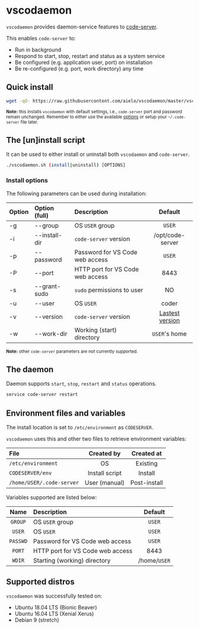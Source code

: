 # vscodaemon
`vscodaemon` provides daemon-service features to [code-server](https://github.com/cdr/code-server).

This enables `code-server` to:
- Run in background
- Respond to start, stop, restart and status as a system service
- Be configured (e.g. application user, port) on installation
- Be re-configured (e.g. port, work directory) any time

## Quick install
```sh
wget -qO- https://raw.githubusercontent.com/aielo/vscodaemon/master/vscodaemon.sh | bash -s install
```
<sub>**Note:** this installs `vscodaemon` with default settings, i.e., `code-server` port and password remain unchanged. Remember to either use the available [options](#Usage) or setup your `~/.code-server` file later.</sub>

## The \[un\]install script
It can be used to either install or uninstall both `vscodaemon` and `code-server`.
```sh
./vscodaemon.sh (install|uninstall) [OPTIONS]
```

### Install options

The following parameters can be used during installation:

| Option            | Option (full)            | Description                      | Default           |
| :---              | :---                     | :---                             | :---:             |
| -g                | --group                  | OS `USER` group                  | `USER`            |
| -i                | --install-dir            | `code-server` version            | /opt/code-server  |
| -p                | --password               | Password for VS Code web access  | `USER`            |
| -P                | --port                   | HTTP port for VS Code web access | 8443              |
| -s                | --grant-sudo             | `sudo` permissions to user       | NO                |
| -u                | --user                   | OS `USER`                        | coder             |
| -v                | --version                | `code-server` version            | [Lastest version](https://github.com/cdr/code-server/releases/latest) |
| -w                | --work-dir               | Working (start) directory        | `USER`'s home     |

<sub>**Note:** other `code-server` parameters are not currently supported.</sub>

## The daemon
Daemon supports `start`, `stop`, `restart` and `status` operations.
```sh
service code-server restart
```

## Environment files and variables

The install location is set to `/etc/environment` as `CODESERVER`.

`vscodaemon` uses this and other two files to retrieve environment variables:

| File                      | Created by     | Created at   |
| :---                      | :---:          | :---:        |
| `/etc/environment`        | OS             | Existing     |
| `CODESERVER/env`          | Install script | Install      |
| `/home/USER/.code-server` | User (manual)  | Post-install |

Variables supported are listed below:

| Name       | Description                      | Default      |
| :---:      | :---                             | :---:        |
| `GROUP`    | OS `USER` group                  | `USER`       |
| `USER`     | OS `USER`                        | `USER`       |
| `PASSWD`   | Password for VS Code web access  | `USER`       |
| `PORT`     | HTTP port for VS Code web access | 8443         |
| `WDIR`     | Starting (working) directory     | /home/`USER` |

## Supported distros
`vscodaemon` was successfully tested on:
- Ubuntu 18.04 LTS (Bionic Beaver)
- Ubuntu 16.04 LTS (Xenial Xerus)
- Debian 9 (stretch)
